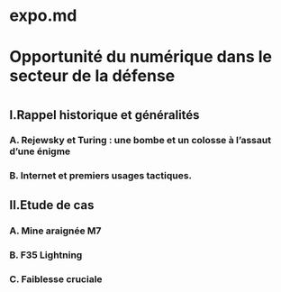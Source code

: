 # expo.md
<head><H1>Opportunité du numérique dans le secteur de la défense<h1></head>
<body>
<h2>I.Rappel historique et généralités</h2>
<h3>A. Rejewsky et Turing : une bombe et un colosse à l’assaut d’une énigme<h3>
  <h3>B. Internet et premiers usages tactiques.</h3>
  <h2>II.Etude de cas</h2>
  <h3>A. Mine araignée M7</h3>
  <h3>B. F35 Lightning</h3>
  <h3>C. Faiblesse cruciale</h3>
